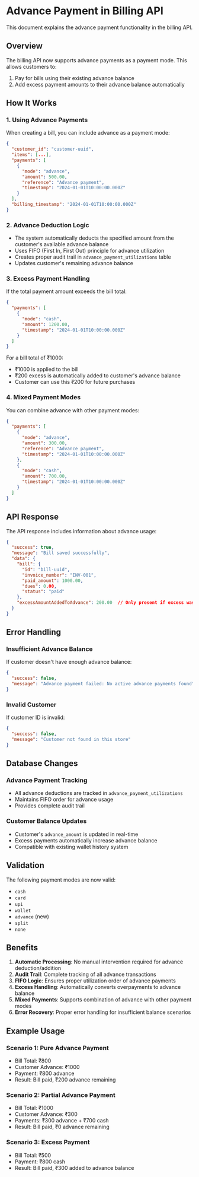 # Advance Payment in Billing API

This document explains the advance payment functionality in the billing API.

## Overview

The billing API now supports advance payments as a payment mode. This allows customers to:
1. Pay for bills using their existing advance balance
2. Add excess payment amounts to their advance balance automatically

## How It Works

### 1. Using Advance Payments

When creating a bill, you can include advance as a payment mode:

```json
{
  "customer_id": "customer-uuid",
  "items": [...],
  "payments": [
    {
      "mode": "advance",
      "amount": 500.00,
      "reference": "Advance payment",
      "timestamp": "2024-01-01T10:00:00.000Z"
    }
  ],
  "billing_timestamp": "2024-01-01T10:00:00.000Z"
}
```

### 2. Advance Deduction Logic

- The system automatically deducts the specified amount from the customer's available advance balance
- Uses FIFO (First In, First Out) principle for advance utilization
- Creates proper audit trail in `advance_payment_utilizations` table
- Updates customer's remaining advance balance

### 3. Excess Payment Handling

If the total payment amount exceeds the bill total:

```json
{
  "payments": [
    {
      "mode": "cash",
      "amount": 1200.00,
      "timestamp": "2024-01-01T10:00:00.000Z"
    }
  ]
}
```

For a bill total of ₹1000:
- ₹1000 is applied to the bill
- ₹200 excess is automatically added to customer's advance balance
- Customer can use this ₹200 for future purchases

### 4. Mixed Payment Modes

You can combine advance with other payment modes:

```json
{
  "payments": [
    {
      "mode": "advance",
      "amount": 300.00,
      "reference": "Advance payment",
      "timestamp": "2024-01-01T10:00:00.000Z"
    },
    {
      "mode": "cash",
      "amount": 700.00,
      "timestamp": "2024-01-01T10:00:00.000Z"
    }
  ]
}
```

## API Response

The API response includes information about advance usage:

```json
{
  "success": true,
  "message": "Bill saved successfully",
  "data": {
    "bill": {
      "id": "bill-uuid",
      "invoice_number": "INV-001",
      "paid_amount": 1000.00,
      "dues": 0.00,
      "status": "paid"
    },
    "excessAmountAddedToAdvance": 200.00  // Only present if excess was added
  }
}
```

## Error Handling

### Insufficient Advance Balance

If customer doesn't have enough advance balance:

```json
{
  "success": false,
  "message": "Advance payment failed: No active advance payments found"
}
```

### Invalid Customer

If customer ID is invalid:

```json
{
  "success": false,
  "message": "Customer not found in this store"
}
```

## Database Changes

### Advance Payment Tracking
- All advance deductions are tracked in `advance_payment_utilizations`
- Maintains FIFO order for advance usage
- Provides complete audit trail

### Customer Balance Updates
- Customer's `advance_amount` is updated in real-time
- Excess payments automatically increase advance balance
- Compatible with existing wallet history system

## Validation

The following payment modes are now valid:
- `cash`
- `card` 
- `upi`
- `wallet`
- `advance` (new)
- `split`
- `none`

## Benefits

1. **Automatic Processing**: No manual intervention required for advance deduction/addition
2. **Audit Trail**: Complete tracking of all advance transactions
3. **FIFO Logic**: Ensures proper utilization order of advance payments  
4. **Excess Handling**: Automatically converts overpayments to advance balance
5. **Mixed Payments**: Supports combination of advance with other payment modes
6. **Error Recovery**: Proper error handling for insufficient balance scenarios

## Example Usage

### Scenario 1: Pure Advance Payment
- Bill Total: ₹800
- Customer Advance: ₹1000
- Payment: ₹800 advance
- Result: Bill paid, ₹200 advance remaining

### Scenario 2: Partial Advance Payment  
- Bill Total: ₹1000
- Customer Advance: ₹300
- Payments: ₹300 advance + ₹700 cash
- Result: Bill paid, ₹0 advance remaining

### Scenario 3: Excess Payment
- Bill Total: ₹500
- Payment: ₹800 cash
- Result: Bill paid, ₹300 added to advance balance